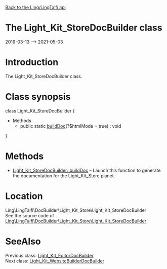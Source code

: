 [Back to the Ling/LingTalfi api](https://github.com/lingtalfi/LingTalfi/blob/master/doc/api/Ling/LingTalfi.md)



The Light_Kit_StoreDocBuilder class
================
2019-03-13 --> 2021-05-03






Introduction
============

The Light_Kit_StoreDocBuilder class.



Class synopsis
==============


class <span class="pl-k">Light_Kit_StoreDocBuilder</span>  {

- Methods
    - public static [buildDoc](https://github.com/lingtalfi/LingTalfi/blob/master/doc/api/Ling/LingTalfi/DocBuilder/Light_Kit_Store/Light_Kit_StoreDocBuilder/buildDoc.md)(?$htmlMode = true) : void

}






Methods
==============

- [Light_Kit_StoreDocBuilder::buildDoc](https://github.com/lingtalfi/LingTalfi/blob/master/doc/api/Ling/LingTalfi/DocBuilder/Light_Kit_Store/Light_Kit_StoreDocBuilder/buildDoc.md) &ndash; Launch this function to generate the documentation for the Light_Kit_Store planet.





Location
=============
Ling\LingTalfi\DocBuilder\Light_Kit_Store\Light_Kit_StoreDocBuilder<br>
See the source code of [Ling\LingTalfi\DocBuilder\Light_Kit_Store\Light_Kit_StoreDocBuilder](https://github.com/lingtalfi/LingTalfi/blob/master/DocBuilder/Light_Kit_Store/Light_Kit_StoreDocBuilder.php)



SeeAlso
==============
Previous class: [Light_Kit_EditorDocBuilder](https://github.com/lingtalfi/LingTalfi/blob/master/doc/api/Ling/LingTalfi/DocBuilder/Light_Kit_Editor/Light_Kit_EditorDocBuilder.md)<br>Next class: [Light_Kit_WebsiteBuilderDocBuilder](https://github.com/lingtalfi/LingTalfi/blob/master/doc/api/Ling/LingTalfi/DocBuilder/Light_Kit_WebsiteBuilder/Light_Kit_WebsiteBuilderDocBuilder.md)<br>
